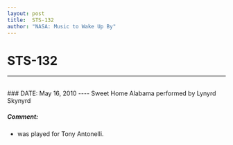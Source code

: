 ```yaml
---
layout: post
title:  STS-132
author: "NASA: Music to Wake Up By"
---
```


# STS-132
----
<br/>
### DATE: May 16, 2010
----
Sweet Home Alabama performed by Lynyrd Skynyrd

##### Comment:
* was played for Tony Antonelli.
